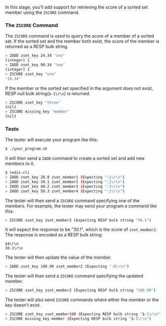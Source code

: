 In this stage, you'll add support for retrieving the score of a sorted set member using the `ZSCORE` command.

### The `ZSCORE` Command

The `ZSCORE` command is used to query the score of a member of a sorted set. If the sorted set and the member both exist, the score of the member is returned as a RESP bulk string.
```bash
> ZADD zset_key 24.34 "one"
(integer) 1
> ZADD zset_key 90.34 "two"
(integer) 1
> ZSCORE zset_key "one"
"24.34"
```

If the member or the sorted set specified in the argument does not exist, RESP null bulk string(`$-1\r\n`) is returned.
```bash
> ZSCORE zset_key "three"
(nil)
> ZSCORE missing_key "member"
(nil)
```


### Tests

The tester will execute your program like this:

```bash
$ ./your_program.sh
```

It will then send a `ZADD` command to create a sorted set and add new members to it.

```bash
$ redis-cli
> ZADD zset_key 20.0 zset_member1 (Expecting ":1\r\n")
> ZADD zset_key 30.1 zset_member2 (Expecting ":1\r\n")
> ZADD zset_key 40.2 zset_member3 (Expecting ":1\r\n")
> ZADD zset_key 50.3 zset_member4 (Expecting ":1\r\n")
```

The tester will then send a `ZSCORE` command specifying one of the members. For example, the tester may send your program a command like this:

```bash
> ZSCORE zset_key zset_member2 (Expecting RESP bulk string "30.1")
```

It will expect the response to be "30.1", which is the score of `zset_member2`. The response is encoded as a RESP bulk string:
```
$4\r\n
30.1\r\n
```

The tester will then update the value of the member.
```bash
> ZADD zset_key 100.99 zset_member2 (Expecting ":0\r\n")
```

The tester will then send a `ZSCORE` command specifying the updated member.

```bash
> ZSCORE zset_key zset_member2 (Expecting RESP bulk string "100.99")
```

The tester will also send `ZSCORE` commands where either the member or the key doesn't exist.
```bash
> ZSCORE zset_key zset_member100 (Expecting RESP bulk string "$-1\r\n")
> ZSCORE missing_key member (Expecting RESP bulk string "$-1\r\n")
```
